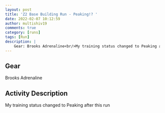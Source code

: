 ```yaml
---
layout: post
title: 'Z2 Base Building Run - Peaking!? '
date: 2022-02-07 10:12:59
author: multishiv19
comments: true
category: [runs]
tags: [Run]
description: |
    Gear: Brooks Adrenaline<br/>My training status changed to Peaking after this run
---
```


## Gear
Brooks Adrenaline

## Activity Description
My training status changed to Peaking after this run


<div width='100%' class='strava-embed-placeholder' data-embed-type='activity' data-embed-id='6642852352'></div>
<script src='https://strava-embeds.com/embed.js'></script>
